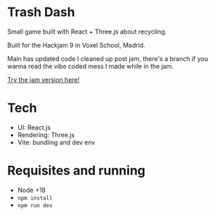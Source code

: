 # Trash Dash

Small game built with React + Three.js about recycling.

Built for the Hackjam 9 in Voxel School, Madrid.

Main has updated code I cleaned up post jam, there's a branch if you wanna read the vibe coded mess I made while in the jam.

[Try the jam version here!](https://veryeviltomato.itch.io/trash-dash-tm)

# Tech

- UI: React.js
- Rendering: Three.js
- Vite: bundling and dev env

# Requisites and running

- Node +18
- `npm install`
- `npm run dev`